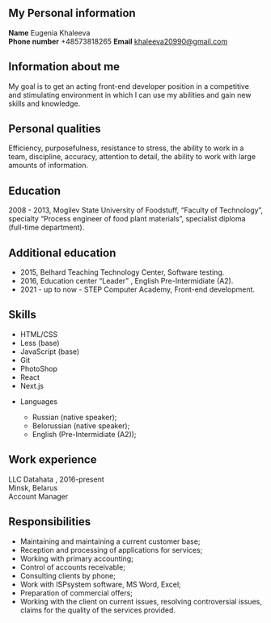 **My Personal information**
---
**Name** Eugenia Khaleeva  
**Phone number** +48573818265
**Email** khaleeva20990@gmail.com  

**Information about me**  
---
My goal is to get an acting front-end developer position in a competitive and stimulating environment in which I can use my abilities and gain new skills and knowledge.

**Personal qualities**  
---
Efficiency, purposefulness, resistance to stress, the ability to work in a team, discipline, accuracy, attention to detail, the ability to work with large amounts of information.

**Education**  
---
2008 - 2013, Mogilev State University of Foodstuff, “Faculty of Technology”, specialty “Process engineer of food plant materials”, specialist diploma (full-time department).

**Additional education**
---

+ 2015, Belhard Teaching Technology Center, Software testing.  
+ 2016, Education center “Leader” , English Pre-Intermidiate (A2).  
+ 2021 - up to now - STEP Computer Academy, Front-end development. 
 
**Skills**
---

+ HTML/CSS  
+ Less (base)  
+ JavaScript (base)  
+ Git  
+ PhotoShop
+ React  
+ Next.js
- Languages  

  - Russian (native speaker);  
  - Belorussian (native speaker);  
  - English (Pre-Intermidiate (A2));  

**Work experience**
---
LLC Datahata , 2016-present  
Minsk, Belarus  
Account Manager  

**Responsibilities**
---
+ Maintaining and maintaining a current customer base;  
+ Reception and processing of applications for services;  
+ Working with primary accounting;  
+ Control of accounts receivable;  
+ Consulting clients by phone;  
+ Work with ISPsystem software, MS Word, Excel;  
+ Preparation of commercial offers;  
+ Working with the client on current issues, resolving controversial issues, claims for the quality of the services provided.  
